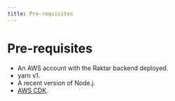 ```yaml
---
title: Pre-requisites
---
```


# Pre-requisites

- An AWS account with the Raktar backend deployed.
- yarn v1.
- A recent version of Node.j.
- [AWS CDK](https://docs.aws.amazon.com/cdk/v2/guide/getting_started.html).
